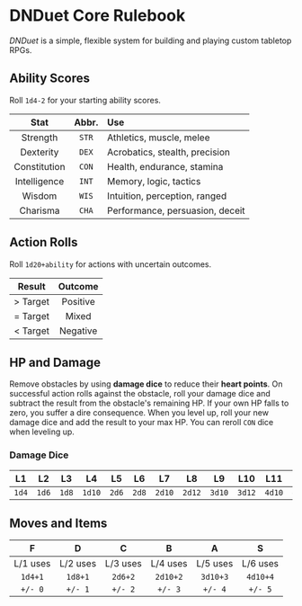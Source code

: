 # DNDuet Core Rulebook
_DNDuet_ is a simple, flexible system for building and playing custom tabletop RPGs.

## Ability Scores
Roll `1d4-2` for your starting ability scores.

| Stat | Abbr. | Use |
|:---:|:---:|:--- |
| Strength | `STR` | Athletics, muscle, melee |
| Dexterity | `DEX` | Acrobatics, stealth, precision |
| Constitution | `CON` | Health, endurance, stamina |
| Intelligence | `INT` | Memory, logic, tactics |
| Wisdom | `WIS` | Intuition, perception, ranged |
| Charisma | `CHA` | Performance, persuasion, deceit |

## Action Rolls
Roll `1d20+ability` for actions with uncertain outcomes.

| Result | Outcome |
|:---:|:---:|
| > Target | Positive |
| = Target | Mixed |
| < Target | Negative |

## HP and Damage
Remove obstacles by using **damage dice** to reduce their **heart points**. On successful action rolls against the obstacle, roll your damage dice and subtract the result from the obstacle's remaining HP. If your own HP falls to zero, you suffer a dire consequence. When you level up, roll your new damage dice and add the result to your max HP. You can reroll `CON` dice when leveling up.

### Damage Dice
| L1 | L2 | L3 | L4 | L5 | L6 | L7 | L8 | L9 | L10 | L11 | L12 |
|:---:|:---:|:---:|:---:|:---:|:---:|:---:|:---:|:---:|:---:|:---:|:---:|
| `1d4` | `1d6` | `1d8` | `1d10` | `2d6` | `2d8` | `2d10` | `2d12` | `3d10` | `3d12` | `4d10` | `4d12` |

## Moves and Items
| F | D | C | B | A | S |
|:---:|:---:|:---:|:---:|:---:|:---:|
| L/1 uses | L/2 uses | L/3 uses | L/4 uses | L/5 uses | L/6 uses |
| `1d4+1` | `1d8+1` | `2d6+2` | `2d10+2` | `3d10+3` | `4d10+4` |
| `+/- 0` | `+/- 1` | `+/- 2` | `+/- 3` | `+/- 4` | `+/- 5` |
